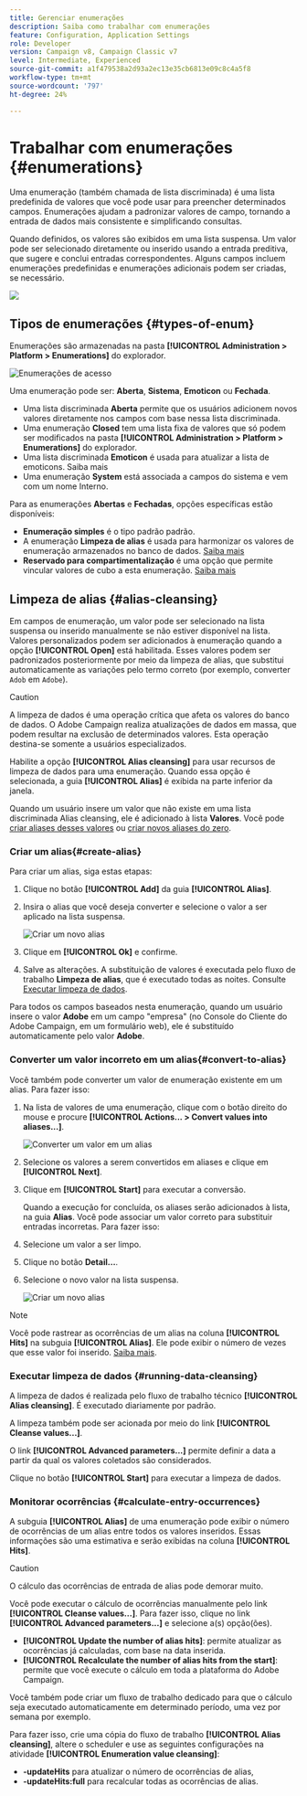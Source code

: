 ```yaml
---
title: Gerenciar enumerações
description: Saiba como trabalhar com enumerações
feature: Configuration, Application Settings
role: Developer
version: Campaign v8, Campaign Classic v7
level: Intermediate, Experienced
source-git-commit: a1f479538a2d93a2ec13e35cb6813e09c8c4a5f8
workflow-type: tm+mt
source-wordcount: '797'
ht-degree: 24%

---
```


# Trabalhar com enumerações {#enumerations}

Uma enumeração (também chamada de lista discriminada) é uma lista predefinida de valores que você pode usar para preencher determinados campos. Enumerações ajudam a padronizar valores de campo, tornando a entrada de dados mais consistente e simplificando consultas.

Quando definidos, os valores são exibidos em uma lista suspensa. Um valor pode ser selecionado diretamente ou inserido usando a entrada preditiva, que sugere e conclui entradas correspondentes. Alguns campos incluem enumerações predefinidas e enumerações adicionais podem ser criadas, se necessário.

![](assets/enum_values.png)


## Tipos de enumerações {#types-of-enum}

Enumerações são armazenadas na pasta **[!UICONTROL Administration > Platform > Enumerations]** do explorador.

![Enumerações de acesso](../config/assets/enumerations-menu.png)


Uma enumeração pode ser: **Aberta**, **Sistema**, **Emoticon** ou **Fechada**.

* Uma lista discriminada **Aberta** permite que os usuários adicionem novos valores diretamente nos campos com base nessa lista discriminada.
* Uma enumeração **Closed** tem uma lista fixa de valores que só podem ser modificados na pasta **[!UICONTROL Administration > Platform > Enumerations]** do explorador.
* Uma lista discriminada **Emoticon** é usada para atualizar a lista de emoticons. Saiba mais
* Uma enumeração **System** está associada a campos do sistema e vem com um nome Interno.

Para as enumerações **Abertas** e **Fechadas**, opções específicas estão disponíveis:

* **Enumeração simples** é o tipo padrão padrão.
* A enumeração **Limpeza de alias** é usada para harmonizar os valores de enumeração armazenados no banco de dados. [Saiba mais](#alias-cleansing)
* **Reservado para compartimentalização** é uma opção que permite vincular valores de cubo a esta enumeração. [Saiba mais](../reporting/gs-cubes.md)


## Limpeza de alias {#alias-cleansing}

Em campos de enumeração, um valor pode ser selecionado na lista suspensa ou inserido manualmente se não estiver disponível na lista. Valores personalizados podem ser adicionados à enumeração quando a opção **[!UICONTROL Open]** está habilitada. Esses valores podem ser padronizados posteriormente por meio da limpeza de alias, que substitui automaticamente as variações pelo termo correto (por exemplo, converter `Adob` em `Adobe`).


>[!CAUTION]
>
>A limpeza de dados é uma operação crítica que afeta os valores do banco de dados. O Adobe Campaign realiza atualizações de dados em massa, que podem resultar na exclusão de determinados valores. Esta operação destina-se somente a usuários especializados.

Habilite a opção **[!UICONTROL Alias cleansing]** para usar recursos de limpeza de dados para uma enumeração. Quando essa opção é selecionada, a guia **[!UICONTROL Alias]** é exibida na parte inferior da janela.

Quando um usuário insere um valor que não existe em uma lista discriminada Alias cleansing, ele é adicionado à lista **Valores**. Você pode [criar aliases desses valores](#convert-to-alias) ou [criar novos aliases do zero](#create-alias).

### Criar um alias{#create-alias}

Para criar um alias, siga estas etapas:

1. Clique no botão **[!UICONTROL Add]** da guia **[!UICONTROL Alias]**.
1. Insira o alias que você deseja converter e selecione o valor a ser aplicado na lista suspensa.

   ![Criar um novo alias](assets/new-alias.png)

1. Clique em **[!UICONTROL Ok]** e confirme.

1. Salve as alterações. A substituição de valores é executada pelo fluxo de trabalho **Limpeza de alias**, que é executado todas as noites. Consulte [Executar limpeza de dados](#running-data-cleansing).

Para todos os campos baseados nesta enumeração, quando um usuário insere o valor **Adobe** em um campo &quot;empresa&quot; (no Console do Cliente do Adobe Campaign, em um formulário web), ele é substituído automaticamente pelo valor **Adobe**.

### Converter um valor incorreto em um alias{#convert-to-alias}

Você também pode converter um valor de enumeração existente em um alias. Para fazer isso:

1. Na lista de valores de uma enumeração, clique com o botão direito do mouse e procure **[!UICONTROL Actions... > Convert values into aliases...]**.

   ![Converter um valor em um alias](assets/convert-into-aliases.png)

1. Selecione os valores a serem convertidos em aliases e clique em **[!UICONTROL Next]**.
1. Clique em **[!UICONTROL Start]** para executar a conversão.

   Quando a execução for concluída, os aliases serão adicionados à lista, na guia **Alias**. Você pode associar um valor correto para substituir entradas incorretas. Para fazer isso:

1. Selecione um valor a ser limpo.
1. Clique no botão **Detail...**.
1. Selecione o novo valor na lista suspensa.

   ![Criar um novo alias](assets/define-new-alias.png)


>[!NOTE]
>
>Você pode rastrear as ocorrências de um alias na coluna **[!UICONTROL Hits]** na subguia **[!UICONTROL Alias]**. Ele pode exibir o número de vezes que esse valor foi inserido.  [Saiba mais](#calculate-entry-occurrences).

### Executar limpeza de dados {#running-data-cleansing}

A limpeza de dados é realizada pelo fluxo de trabalho técnico **[!UICONTROL Alias cleansing]**. É executado diariamente por padrão.

A limpeza também pode ser acionada por meio do link **[!UICONTROL Cleanse values...]**.

O link **[!UICONTROL Advanced parameters...]** permite definir a data a partir da qual os valores coletados são considerados.

Clique no botão **[!UICONTROL Start]** para executar a limpeza de dados.

### Monitorar ocorrências {#calculate-entry-occurrences}

A subguia **[!UICONTROL Alias]** de uma enumeração pode exibir o número de ocorrências de um alias entre todos os valores inseridos. Essas informações são uma estimativa e serão exibidas na coluna **[!UICONTROL Hits]**.

>[!CAUTION]
>
>O cálculo das ocorrências de entrada de alias pode demorar muito.
>

Você pode executar o cálculo de ocorrências manualmente pelo link **[!UICONTROL Cleanse values...]**. Para fazer isso, clique no link **[!UICONTROL Advanced parameters...]** e selecione a(s) opção(ões).

* **[!UICONTROL Update the number of alias hits]**: permite atualizar as ocorrências já calculadas, com base na data inserida.
* **[!UICONTROL Recalculate the number of alias hits from the start]**: permite que você execute o cálculo em toda a plataforma do Adobe Campaign.

Você também pode criar um fluxo de trabalho dedicado para que o cálculo seja executado automaticamente em determinado período, uma vez por semana por exemplo.

Para fazer isso, crie uma cópia do fluxo de trabalho **[!UICONTROL Alias cleansing]**, altere o scheduler e use as seguintes configurações na atividade **[!UICONTROL Enumeration value cleansing]**:

* **-updateHits** para atualizar o número de ocorrências de alias,
* **-updateHits:full** para recalcular todas as ocorrências de alias.
